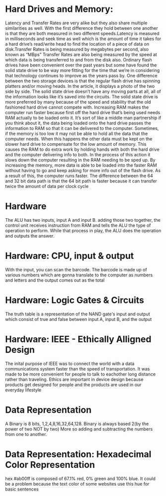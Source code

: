 # Hard Drives and Memory:
Latency and Transfer Rates are very alike but they also share multiple similarities as well. With the first difference they hold between one another is that they are both measured in two different speeds.Latency is measured in milliseconds and seek time as well which is the amount of time it takes for a hard drive’s read/write head to find the location of a piece of data on disk.Transfer Rates is being measured by megabytes per second, also known as “MBps” Transfer Rates are also being measured by the speed at which data is being transferred to and from the disk also. 
Ordinary flash drives have been convenient over the past years but some have found the solid state drive to be way more fitting for the time that we’re in considering that technology continues to improve as the years pass by. One difference between the two storage devices is that the regular flash drive has spinning platters and/or moving heads. In the article, it displays a photo of the two side by side. The solid state drive doesn’t have any moving parts at all, all of the information looks like it’s saved into the circuits. The solid state drive is more preferred by many because of the speed and stability that the old fashioned hard drive cannot compete with. 
Increasing RAM makes the computer run faster because first off the hard drive that’s being used needs RAM actually to be loaded onto it. It’s sort of like a middle man partnership if you think about it, the data being loaded onto the hard drive passes the information to RAM so that it can be delivered to the computer. Sometimes, if the memory is too low it may not be able to hold all the data that the computer needs. When this happens the other data must be kept on the slower hard drive to compensate for the low amount of memory. This causes the RAM to do extra work by holding hands with both the hard drive and the computer delivering info to both. In the process of this action it slows down the computer resulting in the RAM needing to be sped up. By increasing the memory, more data is able to be loaded into the faster RAM without having to go and keep asking for more info out of the flash drive. As a result of this, the computer runs faster.
The difference between the 64 and 32 bit data path is that the 64 bit path is faster because it can transfer twice the amount of data per clock cycle 
# Hardware
The ALU has two inputs, input A and input B. adding those two together, the control unit receives instruction from RAM and tells the ALU the type of operation to perform. While that process in play, the ALU does the operation and outputs the answer. 
# Hardware: CPU, input & output 
With the input, you can scan the barcode. The barcode is made up of various numbers which are gonna translate to the computer as numbers and letters and the output comes out as the total
# Hardware: Logic Gates & Circuits 
The truth table is a representation of the NAND gate's input and output which consist of true and false between input A, input B, and the output
# Hardware: IEEE - Ethically Alligned Design 
The inital purpose of IEEE was to connect the world with a data communications system faster than the speed of transportation. It was made to be more convenient for people to talk to eachother long distance rather than traveling. Ethics are important in device design because products get designed for people and the products are used in our everyday lifestyle 
# Data Representation 
A Binary is 8 bits, 1,2,4,8,16,32,64,128. Binary is always based 2(by the power of two NOT by two) More so adding and subtracting the numbers from one to another.
# Data Representation: Hexadecimal Color Representation
hex #ab00ff is composed of 67.1% red, 0% green and 100% blue. It could be a problem because the text color of some websites use this hue for basic sentences
